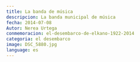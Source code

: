 ```yaml
---
title: La banda de música
descripcion: La banda municipal de música
fecha: 2014-07-08
Autor: Nerea Urtega
conmemoracion: el-desembarco-de-elkano-1922-2014
categoria: el desembarco
image: DSC_5880.jpg
language: es
---
```

